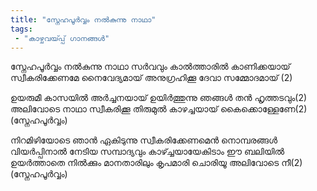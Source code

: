 ```yaml
---
title: "സ്നേഹപൂര്‍വ്വം നല്‍കുന്നു നാഥാ"
tags:
 - "കാഴ്ചവയ്‍പ്പ് ഗാനങ്ങൾ"
---
```


സ്നേഹപൂര്‍വ്വം നല്‍കുന്നു നാഥാ
സര്‍വവും കാല്‍ത്താരില്‍ കാണിക്കയായ്
സ്വീകരിക്കേണമേ നൈവേദ്യമായ്
അനുഗ്രഹിക്കൂ ദേവാ സമ്മോദമായ് (2)

ഉയരുമീ കാസയിൽ അർച്ചനയായ് 
ഉയിർത്തുന്നു ഞങ്ങൾ തൻ ഹൃത്തടവും(2)
അലിവോടെ നാഥാ സ്വീകരിക്കൂ 
തിരുമുൽ കാഴച്ചയായ് കൈക്കൊള്ളേണേ(2)
(സ്നേഹപൂര്‍വ്വം)

നിറമിഴിയോടെ ഞാൻ ഏകിടുന്നു 
സ്വീകരിക്കേണമെൻ നൊമ്പരങ്ങൾ 
വിയർപ്പിനാൽ നേടിയ സമ്പാദ്യവും 
കാഴ്ച്ചയായേകിടാം ഈ ബലിയിൽ 
ഉയർത്താതെ നിൽക്കും മാനതാരിലും 
കൃപമാരി ചൊരിയൂ അലിവോടെ നീ(2)
(സ്നേഹപൂര്‍വ്വം)
